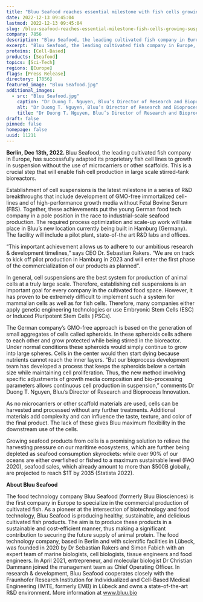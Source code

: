```yaml
---
title: "Bluu Seafood reaches essential milestone with fish cells growing in suspension"
date: 2022-12-13 09:45:04
lastmod: 2022-12-13 09:45:04
slug: /bluu-seafood-reaches-essential-milestone-fish-cells-growing-suspension
company: 7856
description: "Bluu Seafood, the leading cultivated fish company in Europe, has successfully adapted its proprietary fish cell lines to growth in suspension without the use of microcarriers or other scaffolds. This is a crucial step that will enable fish cell production in large scale stirred-tank bioreactors."
excerpt: "Bluu Seafood, the leading cultivated fish company in Europe, has successfully adapted its proprietary fish cell lines to growth in suspension without the use of microcarriers or other scaffolds. This is a crucial step that will enable fish cell production in large scale stirred-tank bioreactors."
proteins: [Cell-Based]
products: [Seafood]
topics: [Sci-Tech]
regions: [Europe]
flags: [Press Release]
directory: [7856]
featured_image: "Bluu Seafood.jpg"
additional_images:
  - src: "Bluu Seafood.jpg"
    caption: "Dr Duong T. Nguyen, Bluu’s Director of Research and Bioprocess Innovation, and Dr. Karen Wohlers, Scientist Process Development, cultivating fish cells in one of the company’s stirred-tank bioreactors. Source: Bluu GmbH / Anna Krampitz."
    alt: "Dr Duong T. Nguyen, Bluu’s Director of Research and Bioprocess Innovation, and Dr. Karen Wohlers, Scientist Process Development, cultivating fish cells in one of the company’s stirred-tank bioreactors. Source: Bluu GmbH / Anna Krampitz."
    title: "Dr Duong T. Nguyen, Bluu’s Director of Research and Bioprocess Innovation, and Dr. Karen Wohlers, Scientist Process Development, cultivating fish cells in one of the company’s stirred-tank bioreactors. Source: Bluu GmbH / Anna Krampitz."
draft: false
pinned: false
homepage: false
uuid: 11211
---
```

<p><strong>Berlin, Dec 13th, 2022. </strong>Bluu Seafood, the leading cultivated fish company in Europe, has successfully adapted its proprietary fish cell lines to growth in suspension without the use of microcarriers or other scaffolds. This is a crucial step that will enable fish cell production in large scale stirred-tank bioreactors.</p>
<p>Establishment of cell suspensions is the latest milestone in a series of R&D breakthroughs that include development of GMO-free immortalized cell-lines and of high-performance growth media without Fetal Bovine Serum (FBS). Together, these achievements put the young German food tech company in a pole position in the race to industrial-scale seafood production. The required process optimization and scale-up work will take place in Bluu’s new location currently being built in Hamburg (Germany). The facility will include a pilot plant, state-of-the art R&D labs and offices.</p>
<p>“This important achievement allows us to adhere to our ambitious research & development timelines,” says CEO Dr. Sebastian Rakers. “We are on track to kick off pilot production in Hamburg in 2023 and will enter the first phase of the commercialization of our products as planned”.</p>
<p>In general, cell suspensions are the best system for production of animal cells at a truly large scale. Therefore, establishing cell suspensions is an important goal for every company in the cultivated food space. However, it has proven to be extremely difficult to implement such a system for mammalian cells as well as for fish cells. Therefore, many companies either apply genetic engineering technologies or use Embryonic Stem Cells (ESC) or Induced Pluripotent Stem Cells (iPSCs).</p>
<p>The German company’s GMO-free approach is based on the generation of small aggregates of cells called spheroids. In these spheroids cells adhere to each other and grow protected while being stirred in the bioreactor. Under normal conditions these spheroids would simply continue to grow into large spheres. Cells in the center would then start dying because nutrients cannot reach the inner layers. “But our bioprocess development team has developed a process that keeps the spheroids below a certain size while maintaining cell proliferation. Thus, the new method involving specific adjustments of growth media composition and bio-processing parameters allows continuous cell production in suspension,” comments Dr Duong T. Nguyen, Bluu’s Director of Research and Bioprocess Innovation.</p>
<p>As no microcarriers or other scaffold materials are used, cells can be harvested and processed without any further treatments. Additional materials add complexity and can influence the taste, texture, and color of the final product. The lack of these gives Bluu maximum flexibility in the downstream use of the cells.</p>
<p>Growing seafood products from cells is a promising solution to relieve the harvesting pressure on our maritime ecosystems, which are further being depleted as seafood consumption skyrockets: while over 90% of our oceans are either overfished or fished to a maximum sustainable level (FAO 2020), seafood sales, which already amount to more than $500B globally, are projected to reach $1T by 2035 (Statista 2022).</p>
<p><strong>About Bluu Seafood</strong></p>
<p>The food technology company Bluu Seafood (formerly Bluu Biosciences) is the first company in Europe to specialize in the commercial production of cultivated fish. As a pioneer at the intersection of biotechnology and food technology, Bluu Seafood is producing healthy, sustainable, and delicious cultivated fish products. The aim is to produce these products in a sustainable and cost-efficient manner, thus making a significant contribution to securing the future supply of animal protein. The food technology company, based in Berlin and with scientific facilities in Lübeck, was founded in 2020 by Dr Sebastian Rakers and Simon Fabich with an expert team of marine biologists, cell biologists, tissue engineers and food engineers. In April 2021, entrepreneur, and molecular biologist Dr Christian Dammann joined the management team as Chief Operating Officer. In research & development, Bluu Seafood cooperates closely with the Fraunhofer Research Institution for Individualized and Cell-Based Medical Engineering (IMTE, formerly EMB) in Lübeck and owns a state-of-the-art R&D environment. More information at <a href="http://www.bluu.bio">www.bluu.bio</a></p>
